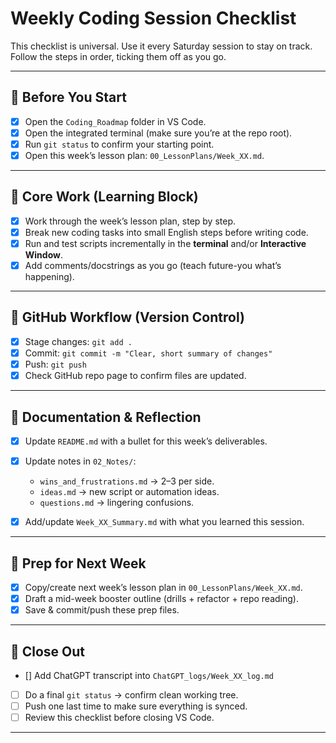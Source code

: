 # Weekly Coding Session Checklist

This checklist is universal. Use it every Saturday session to stay on track.  
Follow the steps in order, ticking them off as you go.

---

## 🔹 Before You Start
- [X] Open the `Coding_Roadmap` folder in VS Code.
- [X] Open the integrated terminal (make sure you’re at the repo root).
- [X] Run `git status` to confirm your starting point.
- [X] Open this week’s lesson plan: `00_LessonPlans/Week_XX.md`.

---

## 🔹 Core Work (Learning Block)
- [X] Work through the week’s lesson plan, step by step.
- [X] Break new coding tasks into small English steps before writing code.
- [X] Run and test scripts incrementally in the **terminal** and/or **Interactive Window**.
- [X] Add comments/docstrings as you go (teach future-you what’s happening).

---

## 🔹 GitHub Workflow (Version Control)
- [X] Stage changes: `git add .`
- [X] Commit: `git commit -m "Clear, short summary of changes"`
- [X] Push: `git push`
- [X] Check GitHub repo page to confirm files are updated.

---

## 🔹 Documentation & Reflection
- [X] Update `README.md` with a bullet for this week’s deliverables.
- [X] Update notes in `02_Notes/`:
  - `wins_and_frustrations.md` → 2–3 per side.
  - `ideas.md` → new script or automation ideas.
  - `questions.md` → lingering confusions.
- [X] Add/update `Week_XX_Summary.md` with what you learned this session.


---

## 🔹 Prep for Next Week
- [X] Copy/create next week’s lesson plan in `00_LessonPlans/Week_XX.md`.
- [X] Draft a mid-week booster outline (drills + refactor + repo reading).
- [X] Save & commit/push these prep files.

---

## 🔹 Close Out
- [] Add ChatGPT transcript into `ChatGPT_logs/Week_XX_log.md`
- [ ] Do a final `git status` → confirm clean working tree.
- [ ] Push one last time to make sure everything is synced.
- [ ] Review this checklist before closing VS Code.

---
